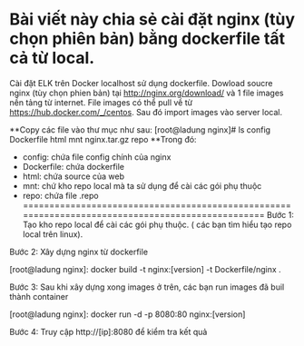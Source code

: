 # Bài viết này chia sẻ cài đặt nginx (tùy chọn phiên bản) bằng dockerfile tất cả từ local.

Cài đặt ELK trên Docker localhost sử dụng dockerfile.
Dowload soucre nginx (tùy chọn phien bản) tại http://nginx.org/download/ và 1 file images nền tảng từ internet. File images có thể pull về từ https://hub.docker.com/_/centos. Sau đó import images vào server local.

**Copy các file vào thư mục như sau:
[root@ladung nginx]# ls
config  Dockerfile  html  mnt  nginx.tar.gz  repo
**Trong đó:
  - config: chứa file config chính của nginx
  - Dockerfile: chứa dockerfile
  - html: chứa source của web
  - mnt: chứ kho repo local mà ta sử dụng để cài các gói phụ thuộc
  - repo: chứa file .repo
  =================================================================================================
  Bước 1: Tạo kho repo local để cài các gói phụ thuộc. ( các bạn tìm hiểu tạo repo local trên linux).
  
  Bước 2: Xây dựng nginx từ dockerfile
  
  [root@ladung nginx]: docker build -t nginx:[version] -t Dockerfile/nginx .
  
  Bước 3: Sau khi xây dựng xong images ở trên, các bạn run images đã buil thành container
  
  [root@ladung nginx]: docker run -d -p 8080:80 nginx:[version]
  
  Bước 4: Truy cập http://[ip]:8080 để kiểm tra kết quả
